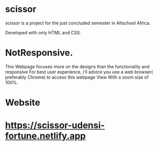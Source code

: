 # scissor

 scissor is a project for the just concluded semester in Altschool Africa.
 
 Developed with only HTML and CSS.

# NotResponsive.

This Webpage focuses more on the designs than the functionality and responsive
For best user experience, i'll advice you use a web browser( preferably Chrome) to access this webpage
View With a zoom size of 100%.

# Website

# https://scissor-udensi-fortune.netlify.app

